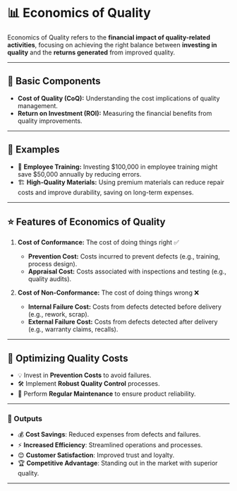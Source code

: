 # 📊 Economics of Quality  

Economics of Quality refers to the **financial impact of quality-related activities**, focusing on achieving the right balance between **investing in quality** and the **returns generated** from improved quality.  

---

## 🌟 Basic Components  
- **Cost of Quality (CoQ):** Understanding the cost implications of quality management.  
- **Return on Investment (ROI):** Measuring the financial benefits from quality improvements.  

---

## 📖 Examples  
- 💼 **Employee Training:** Investing $100,000 in employee training might save $50,000 annually by reducing errors.  
- 🏗️ **High-Quality Materials:** Using premium materials can reduce repair costs and improve durability, saving on long-term expenses.  

---

## ⭐ Features of Economics of Quality  

1. **Cost of Conformance:** The cost of doing things right ✅  
   - **Prevention Cost:** Costs incurred to prevent defects (e.g., training, process design).  
   - **Appraisal Cost:** Costs associated with inspections and testing (e.g., quality audits).  

2. **Cost of Non-Conformance:** The cost of doing things wrong ❌  
   - **Internal Failure Cost:** Costs from defects detected before delivery (e.g., rework, scrap).  
   - **External Failure Cost:** Costs from defects detected after delivery (e.g., warranty claims, recalls).  

---

## 🔧 Optimizing Quality Costs  

- 💡 Invest in **Prevention Costs** to avoid failures.  
- 🛠️ Implement **Robust Quality Control** processes.  
- 🔄 Perform **Regular Maintenance** to ensure product reliability.  

---

### 🎯 Outputs  

- 💰 **Cost Savings**: Reduced expenses from defects and failures.  
- ⚡ **Increased Efficiency**: Streamlined operations and processes.  
- 😊 **Customer Satisfaction**: Improved trust and loyalty.  
- 🏆 **Competitive Advantage**: Standing out in the market with superior quality.  

---
